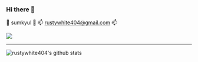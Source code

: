### Hi there 👋
🌱 sumkyul 🌱
📫 rustywhite404@gmail.com 📫
<!--
**rustywhite404/rustywhite404** is a ✨ _special_ ✨ repository because its `README.md` (this file) appears on your GitHub profile.

Here are some ideas to get you started:

- 🔭 I’m currently working on ...
- 🌱 I’m currently learning ...
- 👯 I’m looking to collaborate on ...
- 🤔 I’m looking for help with ...
- 💬 Ask me about ...
- How to reach me: ...
- 😄 Pronouns: ...
- ⚡ Fun fact: ...
-->

<img src="https://img.shields.io/badge/Firebase-FFCA28?style=flat-square&logo=firebase&logoColor=white"/>

---

![rustywhite404's github stats](https://github-readme-stats.vercel.app/api?username=rustywhite404&show_icons=true)
